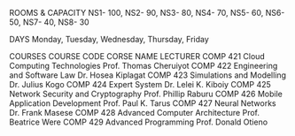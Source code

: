ROOMS & CAPACITY
NS1- 100, NS2- 90, NS3- 80, NS4- 70, NS5- 60, NS6- 50, NS7- 40, NS8- 30

DAYS
Monday, Tuesday, Wednesday, Thursday, Friday


COURSES
COURSE CODE   CORSE NAME                             LECTURER
COMP 421	Cloud Computing Technologies            Prof. Thomas Cheruiyot
COMP 422	Engineering and Software Law            Dr. Hosea Kiplagat
COMP 423	Simulations and Modelling               Dr. Julius Kogo
COMP 424	Expert System                           Dr. Lelei K. Kiboiy
COMP 425	Network Security and Cryptography       Prof. Phillip Raburu
COMP 426	Mobile Application Development          Prof. Paul K. Tarus
COMP 427	Neural Networks	                        Dr. Frank Masese
COMP 428	Advanced Computer Architecture	        Prof. Beatrice Were
COMP 429	Advanced Programming	                Prof. Donald Otieno
